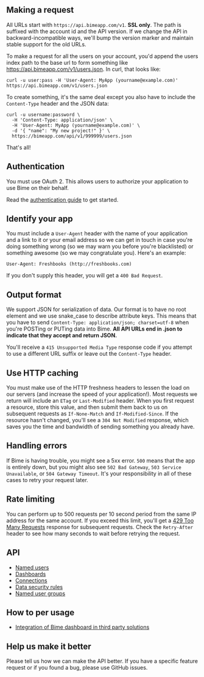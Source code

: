 Making a request
----------------

All URLs start with `https://api.bimeapp.com/v1`. **SSL only**. The path is suffixed with the account id and the API version. If we change the API in backward-incompatible ways, we'll bump the version marker and maintain stable support for the old URLs.

To make a request for all the users on your account, you'd append the users index path to the base url to form something like https://api.bimeapp.com/v1/users.json. In curl, that looks like:

```shell
curl -u user:pass -H 'User-Agent: MyApp (yourname@example.com)' https://api.bimeapp.com/v1/users.json
```

To create something, it's the same deal except you also have to include the `Content-Type` header and the JSON data:

```shell
curl -u username:password \
  -H 'Content-Type: application/json' \
  -H 'User-Agent: MyApp (yourname@example.com)' \
  -d '{ "name": "My new project!" }' \
  https://bimeapp.com/api/v1/999999/users.json
```

That's all!


Authentication
--------------


You must use OAuth 2. This allows users to authorize your application to use Bime on their behalf.

Read the [authentication guide](https://github.com/nicolas/bime-api/blob/master/authentication.md) to get started.


Identify your app
-----------------

You must include a `User-Agent` header with the name of your application and a link to it or your email address so we can get in touch in case you're doing something wrong (so we may warn you before you're blacklisted) or something awesome (so we may congratulate you). Here's an example:

    User-Agent: Freshbooks (http://freshbooks.com)

If you don't supply this header, you will get a `400 Bad Request`.


Output format
-------------

We support JSON for serialization of data. Our format is to have no root element and we use snake\_case to describe attribute keys. This means that you have to send `Content-Type: application/json; charset=utf-8` when you're POSTing or PUTing data into Bime. **All API URLs end in .json to indicate that they accept and return JSON.**

You'll receive a `415 Unsupported Media Type` response code if you attempt to use a different URL suffix or leave out the `Content-Type` header.



Use HTTP caching
----------------

You must make use of the HTTP freshness headers to lessen the load on our servers (and increase the speed of your application!). Most requests we return will include an `ETag` or `Last-Modified` header. When you first request a resource, store this value, and then submit them back to us on subsequent requests as `If-None-Match` and `If-Modified-Since`. If the resource hasn't changed, you'll see a `304 Not Modified` response, which saves you the time and bandwidth of sending something you already have.


Handling errors
---------------

If Bime is having trouble, you might see a 5xx error. `500` means that the app is entirely down, but you might also see `502 Bad Gateway`, `503 Service Unavailable`, or `504 Gateway Timeout`. It's your responsibility in all of these cases to retry your request later. 



Rate limiting
-------------

You can perform up to 500 requests per 10 second period from the same IP address for the same account. If you exceed this limit, you'll get a [429 Too Many Requests](http://tools.ietf.org/html/draft-nottingham-http-new-status-02#section-4) response for subsequent requests. Check the `Retry-After` header to see how many seconds to wait before retrying the request.



API
-----------------
* [Named users](https://github.com/nicolas/bime-api/blob/master/ressources/named_users.md)
* [Dashboards](https://github.com/nicolas/bime-api/blob/master/ressources/dashboards.md)
* [Connections](https://github.com/nicolas/bime-api/blob/master/ressources/connections.md)
* [Data security rules](https://github.com/nicolas/bime-api/blob/master/ressources/data_security_rules.md)
* [Named user groups](https://github.com/nicolas/bime-api/blob/master/ressources/named_user_groups.md) 


How to per usage
----------------
* [Integration of Bime dashboard in third party solutions](https://github.com/nicolas/bime-api/bcx-api/blob/master/dashboard_integration.md) 



Help us make it better
----------------------

Please tell us how we can make the API better. If you have a specific feature request or if you found a bug, please use GitHub issues. 
